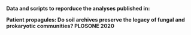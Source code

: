 **Data and scripts to reporduce the analyses published in:**

**Patient propagules: Do soil archives preserve the legacy of fungal and prokaryotic communities? PLOSONE 2020**



